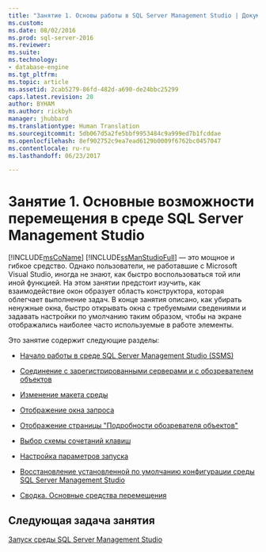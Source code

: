 ```yaml
---
title: "Занятие 1. Основы работы в SQL Server Management Studio | Документы Майкрософт"
ms.custom: 
ms.date: 08/02/2016
ms.prod: sql-server-2016
ms.reviewer: 
ms.suite: 
ms.technology:
- database-engine
ms.tgt_pltfrm: 
ms.topic: article
ms.assetid: 2cab5279-86fd-482d-a690-de24bbc25299
caps.latest.revision: 28
author: BYHAM
ms.author: rickbyh
manager: jhubbard
ms.translationtype: Human Translation
ms.sourcegitcommit: 5db067d5a2fe5bbf9953484c9a999ed7b1fcddae
ms.openlocfilehash: 8ef902752c9ea7ead6129b0009f6762bc0457047
ms.contentlocale: ru-ru
ms.lasthandoff: 06/23/2017

---
```

# <a name="lesson-1-basic-navigation-in-sql-server-management-studio"></a>Занятие 1. Основные возможности перемещения в среде SQL Server Management Studio
[!INCLUDE[msCoName](../../includes/msconame-md.md)] [!INCLUDE[ssManStudioFull](../../includes/ssmanstudiofull-md.md)] — это мощное и гибкое средство. Однако пользователи, не работавшие с Microsoft Visual Studio, иногда не знают, как быстро воспользоваться той или иной функцией. На этом занятии предстоит изучить, как взаимодействие окон образует область конструктора, которая облегчает выполнение задач. В конце занятия описано, как убирать ненужные окна, быстро открывать окна с требуемыми сведениями и задавать настройки по умолчанию таким образом, чтобы на экране отображались наиболее часто используемые в работе элементы.  
  
Это занятие содержит следующие разделы:  
  
-   [Начало работы в среде SQL Server Management Studio (SSMS)](https://msdn.microsoft.com/library/ms166996.aspx)  
  
-   [Соединение с зарегистрированными серверами и с обозревателем объектов](https://msdn.microsoft.com/library/ms170681.aspx)  
  
-   [Изменение макета среды](https://msdn.microsoft.com/library/ms170069.aspx)  
  
-   [Отображение окна запроса](https://msdn.microsoft.com/library/ms169823.aspx)  
  
-   [Отображение страницы "Подробности обозревателя объектов"](https://msdn.microsoft.com/library/ms170076.aspx)  
  
-   [Выбор схемы сочетаний клавиш](https://msdn.microsoft.com/library/ms167416.aspx)  
  
-   [Настройка параметров запуска](https://msdn.microsoft.com/library/ms166556.aspx) 
  
-   [Восстановление установленной по умолчанию конфигурации среды SQL Server Management Studio](https://msdn.microsoft.com/library/ms166550.aspx)  
  
-   [Сводка. Основные средства перемещения](https://msdn.microsoft.com/library/ms170043.aspx)  
  
## <a name="next-task-in-lesson"></a>Следующая задача занятия  
[Запуск среды SQL Server Management Studio](../../tools/sql-server-management-studio/lesson-1-1-start-sql-server-management-studio.md)  
  
  
  


